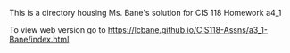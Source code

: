 This is a directory housing Ms. Bane's solution for CIS 118 Homework a4_1 

To view web version go to https://lcbane.github.io/CIS118-Assns/a3_1-Bane/index.html
